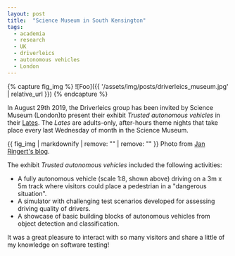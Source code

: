 ```yaml
---
layout: post
title:  "Science Museum in South Kensington"
tags:
  - academia
  - research
  - UK
  - driverleics
  - autonomous vehicles
  - London
---
```


{% capture fig_img %} ![Foo]({{ '/assets/img/posts/driverleics_museum.jpg' | relative_url }}) {% endcapture %}

In August 29th 2019, 
the Driverleics group has been invited by Science Museum (London)to present 
their exhibit *Trusted autonomous vehicles* in 
their <a href='https://www.sciencemuseum.org.uk/see-and-do/lates'>Lates</a>.
The *Lates* are adults-only, after-hours theme nights that take place 
every last Wednesday of month in the Science Museum. 

{{ fig_img | markdownify | remove: "" | remove: "" }} 
Photo from 
<a href="https://ringert.blogspot.com/2019/08/science-museum-lates-program.html" target="_blank">
Jan Ringert's blog</a>.


The exhibit *Trusted autonomous vehicles* included the following activities:

- A fully autonomous vehicle (scale 1:8, shown above) 
driving on a 3m x 5m track where 
visitors could place a pedestrian in a "dangerous situation".
-  A simulator with challenging test scenarios developed for 
assessing driving quality of drivers.
-  A showcase of basic building blocks of autonomous vehicles 
from object detection and classification.



It was a great pleasure to interact with so many visitors
and share a little of my knowledge on software testing!


